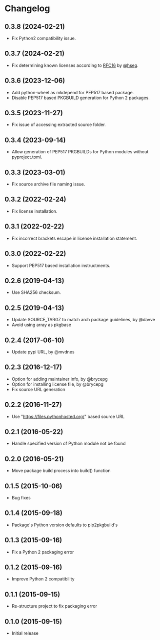 # Changelog

## 0.3.8 (2024-02-21)
- Fix Python2 compatibility issue.


## 0.3.7 (2024-02-21)
- Fix determining known licenses according to [RFC16](https://rfc.archlinux.page/0016-spdx-license-identifiers/) by [@hseg](https://github.com/hseg).


## 0.3.6 (2023-12-06)
- Add python-wheel as mkdepend for PEP517 based package.
- Disable PEP517 based PKGBUILD generation for Python 2 packages.


## 0.3.5 (2023-11-27)
- Fix issue of accessing extracted source folder.


## 0.3.4 (2023-09-14)
- Allow generation of PEP517 PKGBUILDs for Python modules without pyproject.toml.


## 0.3.3 (2023-03-01)
- Fix source archive file naming issue.


## 0.3.2 (2022-02-24)
- Fix license installation.


## 0.3.1 (2022-02-22)
- Fix incorrect brackets escape in license installation statement.


## 0.3.0 (2022-02-22)
- Support PEP517 based installation instructments.


## 0.2.6 (2019-04-13)
- Use SHA256 checksum.


## 0.2.5 (2019-04-13)
- Update SOURCE_TARGZ to match arch package guidelines, by @davve
- Avoid using array as pkgbase


## 0.2.4 (2017-06-10)
- Update pypi URL, by @mvdnes


## 0.2.3 (2016-12-17)
- Option for adding maintainer info, by @brycepg
- Option for installing license file, by @brycepg
- Fix source URL generation


## 0.2.2 (2016-11-27)
- Use "https://files.pythonhosted.org/" based source URL


## 0.2.1 (2016-05-22)
- Handle specified version of Python module not be found


## 0.2.0 (2016-05-21)
- Move package build process into build() function


## 0.1.5 (2015-10-06)
- Bug fixes


## 0.1.4 (2015-09-18)
- Package's Python version defaults to pip2pkgbuild's


## 0.1.3 (2015-09-16)
- Fix a Python 2 packaging error


## 0.1.2 (2015-09-16)
- Improve Python 2 compatibility


## 0.1.1 (2015-09-15)
- Re-structure project to fix packaging error


## 0.1.0 (2015-09-15)
- Initial release
